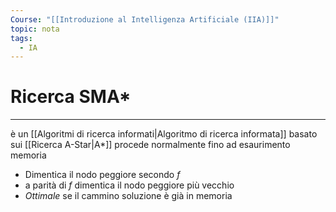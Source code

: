 ```yaml
---
Course: "[[Introduzione al Intelligenza Artificiale (IIA)]]"
topic: nota
tags:
  - IA
---
```


# Ricerca SMA* 
---
è un [[Algoritmi di ricerca informati|Algoritmo di ricerca informata]] basato sui [[Ricerca A-Star|A*]] procede normalmente fino ad esaurimento memoria
- Dimentica il nodo peggiore secondo $f$
- a parità di $f$ dimentica il nodo peggiore più vecchio
- _Ottimale_ se il cammino soluzione è già in memoria
